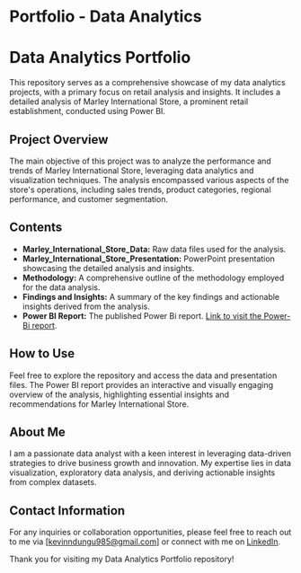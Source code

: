 # Portfolio - Data Analytics
# Data Analytics Portfolio

This repository serves as a comprehensive showcase of my data analytics projects, with a primary focus on retail analysis and insights. It includes a detailed analysis of Marley International Store, a prominent retail establishment, conducted using Power BI.

## Project Overview

The main objective of this project was to analyze the performance and trends of Marley International Store, leveraging data analytics and visualization techniques. The analysis encompassed various aspects of the store's operations, including sales trends, product categories, regional performance, and customer segmentation.

## Contents

- **Marley_International_Store_Data:** Raw data files used for the analysis.
- **Marley_International_Store_Presentation:** PowerPoint presentation showcasing the detailed analysis and insights.
- **Methodology:** A comprehensive outline of the methodology employed for the data analysis.
- **Findings and Insights:** A summary of the key findings and actionable insights derived from the analysis.
- **Power BI Report:** The published Power Bi report. [Link to visit the Power-Bi report](https://app.powerbi.com/view?r=eyJrIjoiOWE4NjQyOGQtMjAxNi00YTgyLWEwM2YtY2E0NWVmNGE4ZjJhIiwidCI6IjFkZWZiYjE3LTgzODAtNDY1Yy1iNDZiLWIxZWQxNzA3YTIxNyJ9&embedImagePlaceholder=true).

## How to Use

Feel free to explore the repository and access the data and presentation files. The Power BI report provides an interactive and visually engaging overview of the analysis, highlighting essential insights and recommendations for Marley International Store.

## About Me

I am a passionate data analyst with a keen interest in leveraging data-driven strategies to drive business growth and innovation. My expertise lies in data visualization, exploratory data analysis, and deriving actionable insights from complex datasets.

## Contact Information

For any inquiries or collaboration opportunities, please feel free to reach out to me via [kevinndungu985@gmail.com] or connect with me on [LinkedIn](https://www.linkedin.com/in/kevinndungu789/).

Thank you for visiting my Data Analytics Portfolio repository!

